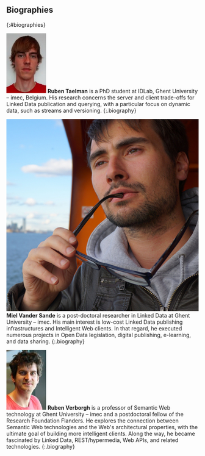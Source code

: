 ## Biographies
{:#biographies}

![[photo of Ruben Taelman]](img/ruben_taelman.jpeg)
**Ruben Taelman** is a PhD student at IDLab, Ghent University – imec, Belgium.
His research concerns the server and client trade-offs for Linked Data publication and querying,
with a particular focus on dynamic data, such as streams and versioning.
{:.biography}

![[photo of Miel Vander Sande]](img/miel_vds.jpeg)
**Miel Vander Sande** is a post-doctoral researcher in Linked Data at Ghent University – imec.
His main interest is low-cost Linked Data publishing infrastructures and Intelligent Web clients.
In that regard, he executed numerous projects in Open Data legislation, digital publishing, e-learning, and data sharing.
{:.biography}

![[photo of Ruben Verborgh]](img/ruben_verborgh.jpeg)
**Ruben Verborgh** is a professor of Semantic Web technology at Ghent University – imec and a postdoctoral fellow of the Research Foundation Flanders. He explores the connection between Semantic Web technologies and the Web's architectural properties, with the ultimate goal of building more intelligent clients. Along the way, he became fascinated by Linked Data, REST/hypermedia, Web APIs, and related technologies.
{:.biography}
